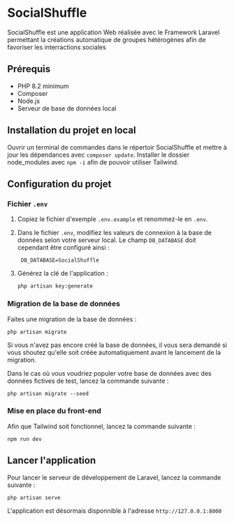 # SocialShuffle
SocialShuffle est une application Web réalisée avec le Framework Laravel permettant la créations automatique de groupes hétérogènes afin de favoriser les interractions sociales
## Prérequis
* PHP 8.2 minimum
* Composer
* Node.js
* Serveur de base de données local

## Installation du projet en local

Ouvrir un terminal de commandes dans le répertoir SocialShuffle et mettre à jour les dépendances avec `composer update`.
Installer le dossier node_modules avec `npm -i` afin de pouvoir utiliser Tailwind.

## Configuration du projet
### Fichier `.env`

1. Copiez le fichier d'exemple `.env.example` et renommez-le en `.env`.

2. Dans le fichier `.env`, modifiez les valeurs de connexion à la base de données selon votre serveur local. Le champ `DB_DATABASE` doit cependant être configuré ainsi :
   ```
    DB_DATABASE=SocialShuffle
   ```


4. Générez la clé de l'application :
   ```
   php artisan key:generate
   ```

### Migration de la base de données

Faites une migration de la base de données :
```
php artisan migrate
```

Si vous n'avez pas encore créé la base de données, il vous sera demandé si vous shoutez qu'elle soit créée automatiquement avant le lancement de la migration.

Dans le cas où vous voudriez populer votre base de données avec des données fictives de test, lancez la commande suivante :
```
php artisan migrate --seed
```

### Mise en place du front-end

Afin que Tailwind soit fonctionnel, lancez la commande suivante :
```
npm run dev
```

## Lancer l'application

 Pour lancer le serveur de développement de Laravel, lancez la commande suivante :
 ```
 php artisan serve
 ```

L'application est désormais disponnible à l'adresse `http://127.0.0.1:8000`

